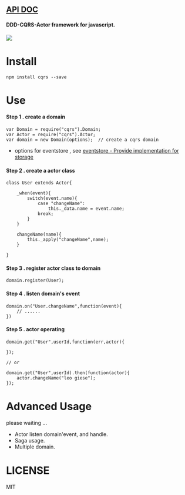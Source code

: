 [API DOC](http://leogiese.github.io/cqrs/api/index.html)
---------------------------------------------------------


#### DDD-CQRS-Actor framework for javascript.

![](https://raw.githubusercontent.com/leogiese/cqrs/master/img.png)

Install
=======

    npm install cqrs --save

Use
===

#### Step 1 . create a domain

    var Domain = require("cqrs").Domain;
    var Actor = require("cqrs").Actor;
    var domain = new Domain(options);  // create a cqrs domain

+ options for eventstore , see [eventstore - Provide implementation for storage](https://github.com/adrai/node-eventstore#provide-implementation-for-storage)


#### Step 2 . create a actor class


    class User extends Actor{

        _when(event){
            switch(event.name){
                case "changeName":
                    this._data.name = event.name;
                break;
            }
        }

        changeName(name){
            this._apply("changeName",name);
        }

    }

#### Step 3 . register actor class to domain

    domain.register(User);

#### Step 4 . listen domain's event

    domain.on("User.changeName",function(event){
        // ......
    })

#### Step 5 . actor operating

    domain.get("User",userId,function(err,actor){

    });

    // or

    domain.get("User",userId).then(function(actor){
        actor.changeName("leo giese");
    });


Advanced Usage
==============

please waiting ...

+ Actor listen domain'event, and handle.
+ Saga usage.
+ Multiple domain.


LICENSE
=======
MIT